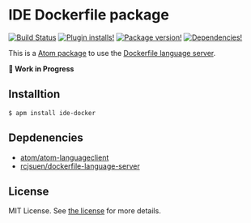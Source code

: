# IDE Dockerfile package

[![Build Status](https://img.shields.io/travis/josa42/atom-ide-docker.svg?style=flat-square)](https://travis-ci.org/josa42/atom-ide-docker)
[![Plugin installs!](https://img.shields.io/apm/dm/ide-docker.svg?style=flat-square)](https://atom.io/packages/ide-docker)
[![Package version!](https://img.shields.io/apm/v/ide-docker.svg?style=flat-square)](https://atom.io/packages/ide-docker)
[![Dependencies!](https://img.shields.io/david/josa42/atom-ide-docker.svg?style=flat-square)](https://david-dm.org/josa42/atom-ide-docker)

This is a [Atom package](https://atom.io/packages/ide-docker) to use the [Dockerfile language server](https://github.com/rcjsuen/dockerfile-language-server-nodejs).

**🚧 Work in Progress**

## Installtion

```
$ apm install ide-docker
```

## Depdenencies

- [atom/atom-languageclient](https://github.com/atom/atom-languageclient)
- [rcjsuen/dockerfile-language-server](https://github.com/rcjsuen/dockerfile-language-server-nodejs)

## License

MIT License. See [the license](LICENSE.md) for more details.
